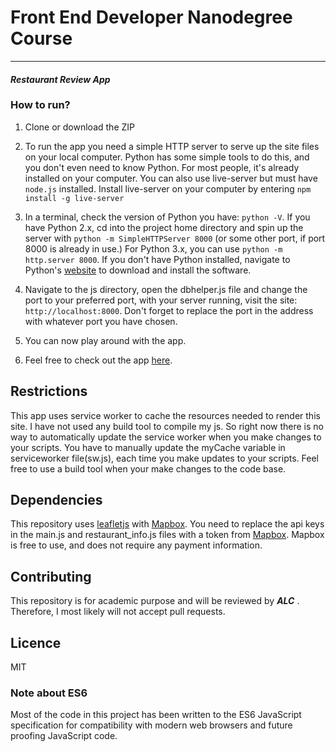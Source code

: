 # Front End Developer Nanodegree Course
---
#### _Restaurant Review App_

### How to run?
1. Clone or download the ZIP 

2. To run the app you need a simple HTTP server to serve up the site files on your local computer. Python has some simple tools to do this, and you don't even need to know Python. For most people, it's already installed on your computer. 
 You can also use live-server but must have `node.js` installed. Install live-server on your computer by entering `npm install -g live-server`

3. In a terminal, check the version of Python you have: `python -V`. If you have Python 2.x, cd into the project home directory and spin up the server with `python -m SimpleHTTPServer 8000` (or some other port, if port 8000 is already in use.) For Python 3.x, you can use `python -m http.server 8000`. If you don't have Python installed, navigate to Python's [website](https://www.python.org/) to download and install the software.

4. Navigate to the js directory, open the dbhelper.js file and change the port to your preferred port, with your server running, visit the site: `http://localhost:8000`. Don't forget to replace the port in the address with whatever port you have chosen.

5. You can now play around with the app.

6. Feel free to check out the app [here](https://cwaku.github.io/Restaurant-reviews-app/).

## Restrictions

This app uses service worker to cache the resources needed to render this site. I have not used any build tool to compile my js. So right now there is no way to automatically update the service worker when you make changes to your scripts. You have to manually update the myCache variable in serviceworker file(sw.js), each time you make updates to your scripts. Feel free to use a build tool when your make changes to the code base.

## Dependencies

This repository uses [leafletjs](https://leafletjs.com/) with [Mapbox](https://www.mapbox.com/). You need to replace the api keys in the main.js and restaurant_info.js files with a token from [Mapbox](https://www.mapbox.com/). Mapbox is free to use, and does not require any payment information.

## Contributing

This repository is for academic purpose and will be reviewed by _**ALC**_ . Therefore, I most likely will not accept pull requests.

## Licence

MIT 

### Note about ES6

Most of the code in this project has been written to the ES6 JavaScript specification for compatibility with modern web browsers and future proofing JavaScript code. 


